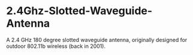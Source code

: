 # 2.4Ghz-Slotted-Waveguide-Antenna
A 2.4 GHz 180 degree slotted waveguide antenna, originally designed for outdoor 802.11b wireless (back in 2001).

